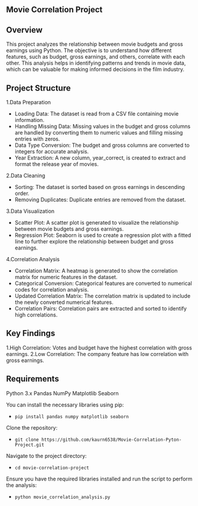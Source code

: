 ## Movie Correlation Project
## Overview
This project analyzes the relationship between movie budgets and gross earnings using Python. The objective is to understand how different features, such as budget, gross earnings, and others, correlate with each other. This analysis helps in identifying patterns and trends in movie data, which can be valuable for making informed decisions in the film industry.

## Project Structure
1.Data Preparation

*    Loading Data: The dataset is read from a CSV file containing movie information.
*    Handling Missing Data: Missing values in the budget and gross columns are handled by converting them to numeric values and filling missing entries with zeros.
*    Data Type Conversion: The budget and gross columns are converted to integers for accurate analysis.
*    Year Extraction: A new column, year_correct, is created to extract and format the release year of movies.

2.Data Cleaning

*    Sorting: The dataset is sorted based on gross earnings in descending order.
*    Removing Duplicates: Duplicate entries are removed from the dataset.

3.Data Visualization

*    Scatter Plot: A scatter plot is generated to visualize the relationship between movie budgets and gross earnings.
*    Regression Plot: Seaborn is used to create a regression plot with a fitted line to further explore the relationship between budget and gross earnings.

4.Correlation Analysis

*    Correlation Matrix: A heatmap is generated to show the correlation matrix for numeric features in the dataset.
*    Categorical Conversion: Categorical features are converted to numerical codes for correlation analysis.
*    Updated Correlation Matrix: The correlation matrix is updated to include the newly converted numerical features.
*    Correlation Pairs: Correlation pairs are extracted and sorted to identify high correlations.

## Key Findings

1.High Correlation: Votes and budget have the highest correlation with gross earnings.
2.Low Correlation: The company feature has low correlation with gross earnings.

## Requirements
Python 3.x
Pandas
NumPy
Matplotlib
Seaborn

You can install the necessary libraries using pip:

*     pip install pandas numpy matplotlib seaborn

Clone the repository:

*     git clone https://github.com/kaurn6538/Movie-Correlation-Pyton-Project.git

Navigate to the project directory:


*     cd movie-correlation-project
Ensure you have the required libraries installed and run the script to perform the analysis:

*     python movie_correlation_analysis.py

